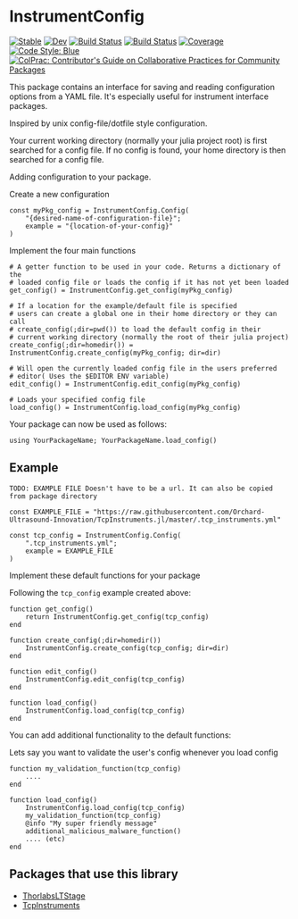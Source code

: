 # InstrumentConfig

[![Stable](https://img.shields.io/badge/docs-stable-blue.svg)](https://orchard-ultrasound-innovation.github.io/InstrumentConfig.jl/stable)
[![Dev](https://img.shields.io/badge/docs-dev-blue.svg)](https://orchard-ultrasound-innovation.github.io/InstrumentConfig.jl/dev)
[![Build Status](https://github.com/orchard-ultrasound-innovation/InstrumentConfig.jl/workflows/CI/badge.svg)](https://github.com/orchard-ultrasound-innovation/InstrumentConfig.jl/actions)
[![Build Status](https://travis-ci.com/orchard-ultrasound-innovation/InstrumentConfig.jl.svg?branch=master)](https://travis-ci.com/orchard-ultrasound-innovation/InstrumentConfig.jl)
[![Coverage](https://codecov.io/gh/orchard-ultrasound-innovation/InstrumentConfig.jl/branch/master/graph/badge.svg)](https://codecov.io/gh/orchard-ultrasound-innovation/InstrumentConfig.jl)
[![Code Style: Blue](https://img.shields.io/badge/code%20style-blue-4495d1.svg)](https://github.com/invenia/BlueStyle)
[![ColPrac: Contributor's Guide on Collaborative Practices for Community Packages](https://img.shields.io/badge/ColPrac-Contributor's%20Guide-blueviolet)](https://github.com/SciML/ColPrac)


This package contains an interface for saving and reading configuration options from a YAML file. It's especially useful for instrument interface packages.

Inspired by unix config-file/dotfile style configuration.

Your current working directory (normally your julia project root) 
is first searched for a config file. If no config is found, your home
directory is then searched for a config file.

Adding configuration to your package.

Create a new configuration
```
const myPkg_config = InstrumentConfig.Config(
    "{desired-name-of-configuration-file}"; 
    example = "{location-of-your-config}"
)
```

Implement the four main functions
```
# A getter function to be used in your code. Returns a dictionary of the
# loaded config file or loads the config if it has not yet been loaded
get_config() = InstrumentConfig.get_config(myPkg_config)

# If a location for the example/default file is specified
# users can create a global one in their home directory or they can call
# create_config(;dir=pwd()) to load the default config in their
# current working directory (normally the root of their julia project)
create_config(;dir=homedir()) = InstrumentConfig.create_config(myPkg_config; dir=dir)

# Will open the currently loaded config file in the users preferred
# editor( Uses the $EDITOR ENV variable)
edit_config() = InstrumentConfig.edit_config(myPkg_config)

# Loads your specified config file
load_config() = InstrumentConfig.load_config(myPkg_config)
```

Your package can now be used as follows:
```
using YourPackageName; YourPackageName.load_config()
```

## Example
```
TODO: EXAMPLE FILE Doesn't have to be a url. It can also be copied from package directory

const EXAMPLE_FILE = "https://raw.githubusercontent.com/Orchard-Ultrasound-Innovation/TcpInstruments.jl/master/.tcp_instruments.yml" 

const tcp_config = InstrumentConfig.Config(
    ".tcp_instruments.yml"; 
    example = EXAMPLE_FILE
)
```

Implement these default functions for your package

Following the `tcp_config` example created above:
```
function get_config()
    return InstrumentConfig.get_config(tcp_config)
end

function create_config(;dir=homedir())
    InstrumentConfig.create_config(tcp_config; dir=dir)
end

function edit_config()
    InstrumentConfig.edit_config(tcp_config)
end

function load_config()
    InstrumentConfig.load_config(tcp_config)
end
```

You can add additional functionality to the default functions:

Lets say you want to validate the user's config whenever you load config
```
function my_validation_function(tcp_config)
    ....
end

function load_config()
    InstrumentConfig.load_config(tcp_config)
    my_validation_function(tcp_config)
    @info "My super friendly message"
    additional_malicious_malware_function()
    .... (etc)
end
```

## Packages that use this library
- [ThorlabsLTStage](https://github.com/Orchard-Ultrasound-Innovation/ThorlabsLTStage.jl)
- [TcpInstruments](https://github.com/Orchard-Ultrasound-Innovation/TcpInstruments.jl)
